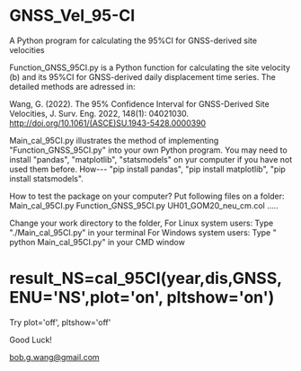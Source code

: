 # GNSS_Vel_95-CI
A Python program for calculating the 95%CI for GNSS-derived site velocities

Function_GNSS_95CI.py is a Python function for calculating the site velocity (b) and its 95%CI for GNSS-derived daily displacement time series.
The detailed methods are adressed in:

Wang, G. (2022). The 95% Confidence Interval for GNSS-Derived Site Velocities, J. Surv. Eng. 2022, 148(1): 04021030. 
http://doi.org/10.1061/(ASCE)SU.1943-5428.0000390

Main_cal_95CI.py illustrates the method of implementing "Function_GNSS_95CI.py" into your own Python program.
You may need to install "pandas", "matplotlib", "statsmodels" on yur computer if you have not used them before.
How--- "pip install pandas", "pip install matplotlib", "pip install statsmodels".

How to test the package on your computer?
Put following files on a folder:
Main_cal_95CI.py
Function_GNSS_95CI.py
UH01_GOM20_neu_cm.col
.....

Change your work directory to the folder,
For Linux system users:
Type "./Main_cal_95CI.py" in your terminal
For Windows system users:
Type " python Main_cal_95CI.py" in your CMD window

# result_NS=cal_95CI(year,dis,GNSS, ENU='NS',plot='on', pltshow='on')
Try plot='off', pltshow='off'

Good Luck!

bob.g.wang@gmail.com
